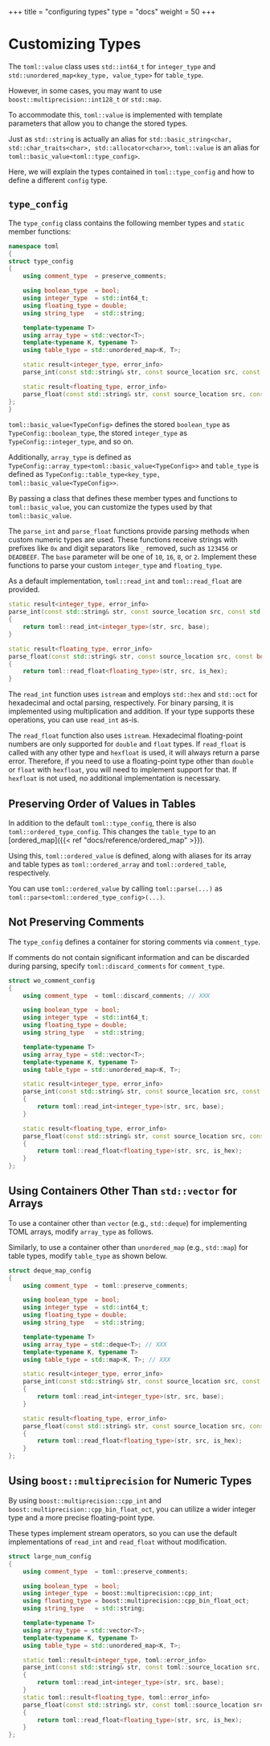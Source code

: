 +++
title = "configuring types"
type  = "docs"
weight = 50
+++

# Customizing Types

The `toml::value` class uses `std::int64_t` for `integer_type` and `std::unordered_map<key_type, value_type>` for `table_type`.

However, in some cases, you may want to use `boost::multiprecision::int128_t` or `std::map`.

To accommodate this, `toml::value` is implemented with template parameters that allow you to change the stored types.

Just as `std::string` is actually an alias for `std::basic_string<char, std::char_traits<char>, std::allocator<char>>`, `toml::value` is an alias for `toml::basic_value<toml::type_config>`.

Here, we will explain the types contained in `toml::type_config` and how to define a different `config` type.

## `type_config`

The `type_config` class contains the following member types and `static` member functions:

```cpp
namespace toml
{
struct type_config
{
    using comment_type  = preserve_comments;

    using boolean_type  = bool;
    using integer_type  = std::int64_t;
    using floating_type = double;
    using string_type   = std::string;

    template<typename T>
    using array_type = std::vector<T>;
    template<typename K, typename T>
    using table_type = std::unordered_map<K, T>;

    static result<integer_type, error_info>
    parse_int(const std::string& str, const source_location src, const std::uint8_t base);

    static result<floating_type, error_info>
    parse_float(const std::string& str, const source_location src, const bool is_hex);
};
}
```

`toml::basic_value<TypeConfig>` defines the stored `boolean_type` as `TypeConfig::boolean_type`, the stored `integer_type` as `TypeConfig::integer_type`, and so on.

Additionally, `array_type` is defined as `TypeConfig::array_type<toml::basic_value<TypeConfig>>` and `table_type` is defined as `TypeConfig::table_type<key_type, toml::basic_value<TypeConfig>>`.

By passing a class that defines these member types and functions to `toml::basic_value`, you can customize the types used by that `toml::basic_value`.

The `parse_int` and `parse_float` functions provide parsing methods when custom numeric types are used. These functions receive strings with prefixes like `0x` and digit separators like `_` removed, such as `123456` or `DEADBEEF`. The `base` parameter will be one of `10`, `16`, `8`, or `2`. Implement these functions to parse your custom `integer_type` and `floating_type`.

As a default implementation, `toml::read_int` and `toml::read_float` are provided.

```cpp
static result<integer_type, error_info>
parse_int(const std::string& str, const source_location src, const std::uint8_t base)
{
    return toml::read_int<integer_type>(str, src, base);
}

static result<floating_type, error_info>
parse_float(const std::string& str, const source_location src, const bool is_hex)
{
    return toml::read_float<floating_type>(str, src, is_hex);
}
```

The `read_int` function uses `istream` and employs `std::hex` and `std::oct` for hexadecimal and octal parsing, respectively. For binary parsing, it is implemented using multiplication and addition. If your type supports these operations, you can use `read_int` as-is.

The `read_float` function also uses `istream`. Hexadecimal floating-point numbers are only supported for `double` and `float` types. If `read_float` is called with any other type and `hexfloat` is used, it will always return a parse error. Therefore, if you need to use a floating-point type other than `double` or `float` with `hexfloat`, you will need to implement support for that. If `hexfloat` is not used, no additional implementation is necessary.

## Preserving Order of Values in Tables

In addition to the default `toml::type_config`, there is also `toml::ordered_type_config`. This changes the `table_type` to an [ordered_map]({{< ref "docs/reference/ordered_map" >}}).

Using this, `toml::ordered_value` is defined, along with aliases for its array and table types as `toml::ordered_array` and `toml::ordered_table`, respectively.

You can use `toml::ordered_value` by calling `toml::parse(...)` as `toml::parse<toml::ordered_type_config>(...)`.

## Not Preserving Comments

The `type_config` defines a container for storing comments via `comment_type`.

If comments do not contain significant information and can be discarded during parsing, specify `toml::discard_comments` for `comment_type`.

```cpp
struct wo_comment_config
{
    using comment_type  = toml::discard_comments; // XXX

    using boolean_type  = bool;
    using integer_type  = std::int64_t;
    using floating_type = double;
    using string_type   = std::string;

    template<typename T>
    using array_type = std::vector<T>;
    template<typename K, typename T>
    using table_type = std::unordered_map<K, T>;

    static result<integer_type, error_info>
    parse_int(const std::string& str, const source_location src, const std::uint8_t base)
    {
        return toml::read_int<integer_type>(str, src, base);
    }

    static result<floating_type, error_info>
    parse_float(const std::string& str, const source_location src, const bool is_hex)
    {
        return toml::read_float<floating_type>(str, src, is_hex);
    }
};
```

## Using Containers Other Than `std::vector` for Arrays

To use a container other than `vector` (e.g., `std::deque`) for implementing TOML arrays, modify `array_type` as follows.

Similarly, to use a container other than `unordered_map` (e.g., `std::map`) for table types, modify `table_type` as shown below.

```cpp
struct deque_map_config
{
    using comment_type  = toml::preserve_comments;

    using boolean_type  = bool;
    using integer_type  = std::int64_t;
    using floating_type = double;
    using string_type   = std::string;

    template<typename T>
    using array_type = std::deque<T>; // XXX
    template<typename K, typename T>
    using table_type = std::map<K, T>; // XXX

    static result<integer_type, error_info>
    parse_int(const std::string& str, const source_location src, const std::uint8_t base)
    {
        return toml::read_int<integer_type>(str, src, base);
    }

    static result<floating_type, error_info>
    parse_float(const std::string& str, const source_location src, const bool is_hex)
    {
        return toml::read_float<floating_type>(str, src, is_hex);
    }
};
```

## Using `boost::multiprecision` for Numeric Types

By using `boost::multiprecision::cpp_int` and `boost::multiprecision::cpp_bin_float_oct`, you can utilize a wider integer type and a more precise floating-point type.

These types implement stream operators, so you can use the default implementations of `read_int` and `read_float` without modification.

```cpp
struct large_num_config
{
    using comment_type  = toml::preserve_comments;

    using boolean_type  = bool;
    using integer_type  = boost::multiprecision::cpp_int;
    using floating_type = boost::multiprecision::cpp_bin_float_oct;
    using string_type   = std::string;

    template<typename T>
    using array_type = std::vector<T>;
    template<typename K, typename T>
    using table_type = std::unordered_map<K, T>;

    static toml::result<integer_type, toml::error_info>
    parse_int(const std::string& str, const toml::source_location src, const std::uint8_t base)
    {
        return toml::read_int<integer_type>(str, src, base);
    }
    static toml::result<floating_type, toml::error_info>
    parse_float(const std::string& str, const toml::source_location src, const bool is_hex)
    {
        return toml::read_float<floating_type>(str, src, is_hex);
    }
};
```

